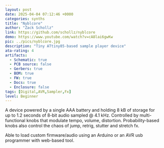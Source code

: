 ```yaml
---
layout: post
date: 2025-04-04 07:12:46 +0000
categories: synths
title: "Nyblcore"
author: "Zack Schollz"
link: https://github.com/schollz/nyblcore
demo: https://www.youtube.com/watch?v=cA8lai6gwKw
pic: ../pics/nyblcore.jpg
description: "Tiny ATtiny85-based sample player device"
ata-rating: 4
artifacts:
  - Schematic: true
  - PCB source: false
  - Gerbers: true
  - BOM: true
  - FW: true
  - Docs: true
  - Enclosure: false
tags: [Digital,AVR,Sampler,Fx]
level: Beginner
---
```


A device powered by a single AAA battery and holding 8 kB of storage for up to 1.2 seconds of 8-bit audio sampled @ 4.1 kHz. Controlled by multi-functional knobs that modulate tempo, volume, distortion. Probability-based knobs also control the chaos of jump, retrig, stutter and stretch fx.

Able to load custom firmware/audio using an Arduino or an AVR usb programmer with web-based tool.
